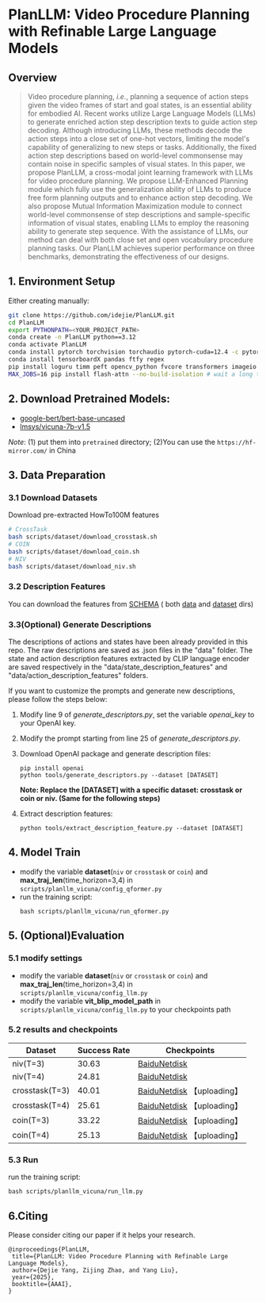 # PlanLLM: Video Procedure Planning with Refinable Large Language Models


<!-- ## Updates
- 2024/12/16: Release `PlanLLM-Vicuna7B` code, checkpoints and dataset
- 2024/12/90: **PlanLLM** accepted by **AAAI2025** -->
## Overview
> Video procedure planning, *i.e.*, planning a sequence of action steps given the video frames of start and goal states, is an essential ability for embodied AI.
Recent works utilize Large Language Models (LLMs) to generate enriched action step description texts to guide action step decoding.
Although introducing LLMs, these methods decode the action steps into a close set of one-hot vectors, limiting the model's capability of generalizing to new steps or tasks.
Additionally, the fixed action step descriptions based on world-level commonsense may contain noise in specific samples of visual states.
In this paper, we propose PlanLLM, a cross-modal joint learning framework with LLMs for video procedure planning.
We propose LLM-Enhanced Planning module which fully use the generalization ability of LLMs to produce free form planning outputs and to enhance action step decoding.
We also propose Mutual Information Maximization module to connect world-level commonsense of step descriptions and sample-specific information of visual states, enabling LLMs to employ the reasoning ability to generate step sequence.
With the assistance of LLMs, our method can deal with both close set and open vocabulary procedure planning tasks.
Our PlanLLM achieves superior performance on three benchmarks, demonstrating the effectiveness of our designs.

## 1. Environment Setup

Either creating manually:

```bash
git clone https://github.com/idejie/PlanLLM.git
cd PlanLLM
export PYTHONPATH=<YOUR_PROJECT_PATH>
conda create -n PlanLLM python==3.12
conda activate PlanLLM
conda install pytorch torchvision torchaudio pytorch-cuda=12.4 -c pytorch -c nvidia
conda install tensorboardX pandas ftfy regex
pip install loguru timm peft opencv_python fvcore transformers imageio  wandb sentencepiece einops scipy
MAX_JOBS=16 pip install flash-attn --no-build-isolation # wait a long time to build the dependency...

```

## 2. Download Pretrained Models:
- [google-bert/bert-base-uncased](https://huggingface.co/google-bert/bert-base-uncased)
- [lmsys/vicuna-7b-v1.5](https://huggingface.co/lmsys/vicuna-7b-v1.5)

*Note*: (1) put them into `pretrained` directory; (2)You can use the `https://hf-mirror.com/` in China



## 3. Data Preparation


### 3.1 Download Datasets

Download pre-extracted HowTo100M features

```bash
# CrossTask
bash scripts/dataset/download_crosstask.sh
# COIN
bash scripts/dataset/download_coin.sh
# NIV
bash scripts/dataset/download_niv.sh
```

### 3.2 Description Features
You can download the features from [SCHEMA](https://github.com/WenliangGuo/SCHEMA) ( both [data](https://github.com/WenliangGuo/SCHEMA/tree/master/data) and [dataset](https://github.com/WenliangGuo/SCHEMA/tree/master/dataset) dirs)

### 3.3(Optional) Generate Descriptions

The descriptions of actions and states have been already provided in this repo. The raw descriptions are saved as .json files in the "data" folder. The state and action description features extracted by CLIP language encoder are saved respectively in the "data/state_description_features" and "data/action_description_features" folders.

If you want to customize the prompts and generate new descriptions, please follow the steps below:

1. Modify line 9 of *generate_descriptors.py*, set the variable *openai_key* to your OpenAI key.
2. Modify the prompt starting from line 25 of *generate_descriptors.py*.
3. Download OpenAI package and generate description files:

   ```
   pip install openai
   python tools/generate_descriptors.py --dataset [DATASET]
   ```

   **Note: Replace the [DATASET] with a specific dataset: crosstask or coin or niv. (Same for the following steps)**
4. Extract description features:

   ```
   python tools/extract_description_feature.py --dataset [DATASET]
   ```

## 4. Model Train
- modify the variable **dataset**(`niv` or  `crosstask` or `coin`) and **max_traj_len**(time_horizon=3,4) in `scripts/planllm_vicuna/config_qformer.py`   
- run the training script:
   ```
   bash scripts/planllm_vicuna/run_qformer.py
   ```

## 5. (Optional)Evaluation
### 5.1 modify settings
- modify the variable **dataset**(`niv` or  `crosstask` or `coin`) and **max_traj_len**(time_horizon=3,4) in `scripts/planllm_vicuna/config_llm.py`    
- modify the variable **vit_blip_model_path** in `scripts/planllm_vicuna/config_llm.py` to your checkpoints path

### 5.2 results and checkpoints
| Dataset   | Success Rate | Checkpoints |
| --------- | ------------- | ----------- |
| niv(T=3)      | 30.63         |    [BaiduNetdisk](https://pan.baidu.com/s/1SxSNwxqI1WzfO7iJ83Wy6w?pwd=plan)     |
| niv(T=4)      | 24.81         |     [BaiduNetdisk](https://pan.baidu.com/s/1Wtow-gQP4xKPNEyDeFlWqg?pwd=plan)     |
| crosstask(T=3) | 40.01         |   [BaiduNetdisk]()  【uploading】        |
| crosstask(T=4) | 25.61           |   [BaiduNetdisk]()   【uploading】       |
| coin(T=3)   | 33.22         |    [BaiduNetdisk]()   【uploading】      |
| coin(T=4)      | 25.13         |  [BaiduNetdisk]()  【uploading】         |
### 5.3 Run
run the training script:
   ```
   bash scripts/planllm_vicuna/run_llm.py
   ```
## 6.Citing
Please consider citing our paper if it helps your research.
```
@inproceedings{PlanLLM,
 title={PlanLLM: Video Procedure Planning with Refinable Large Language Models},
 author={Dejie Yang, Zijing Zhao, and Yang Liu},
 year={2025},
 booktitle={AAAI},
}
```